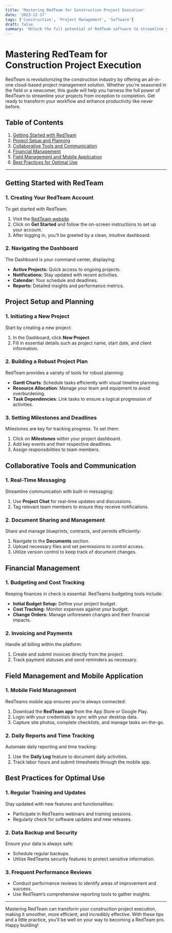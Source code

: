 ```yaml
---
title: 'Mastering RedTeam for Construction Project Execution'
date: '2023-12-17'
tags: ['Construction', 'Project Management', 'Software']
draft: false
summary: 'Unlock the full potential of RedTeam software to streamline your construction project execution from planning to completion.'
---
```


# Mastering RedTeam for Construction Project Execution

RedTeam is revolutionizing the construction industry by offering an all-in-one cloud-based project management solution. Whether you're seasoned in the field or a newcomer, this guide will help you harness the full power of RedTeam to streamline your projects from inception to completion. Get ready to transform your workflow and enhance productivity like never before.

## Table of Contents

1. [Getting Started with RedTeam](#getting-started)
2. [Project Setup and Planning](#project-setup)
3. [Collaborative Tools and Communication](#collaborative-tools)
4. [Financial Management](#financial-management)
5. [Field Management and Mobile Application](#field-management)
6. [Best Practices for Optimal Use](#best-practices)

---

## Getting Started with RedTeam

### 1. Creating Your RedTeam Account

To get started with RedTeam:

1. Visit the [RedTeam website](https://www.redteam.com).
2. Click on **Get Started** and follow the on-screen instructions to set up your account.
3. After logging in, you’ll be greeted by a clean, intuitive dashboard.

### 2. Navigating the Dashboard

The Dashboard is your command center, displaying:

- **Active Projects:** Quick access to ongoing projects.
- **Notifications:** Stay updated with recent activities.
- **Calendar:** Your schedule and deadlines.
- **Reports:** Detailed insights and performance metrics.

## Project Setup and Planning

### 1. Initiating a New Project

Start by creating a new project:

1. In the Dashboard, click **New Project**.
2. Fill in essential details such as project name, start date, and client information.

### 2. Building a Robust Project Plan

RedTeam provides a variety of tools for robust planning:

- **Gantt Charts**: Schedule tasks efficiently with visual timeline planning.
- **Resource Allocation**: Manage your team and equipment to avoid overburdening.
- **Task Dependencies**: Link tasks to ensure a logical progression of activities.

### 3. Setting Milestones and Deadlines

Milestones are key for tracking progress. To set them:

1. Click on **Milestones** within your project dashboard.
2. Add key events and their respective deadlines.
3. Assign responsibilities to team members.

## Collaborative Tools and Communication

### 1. Real-Time Messaging

Streamline communication with built-in messaging:

1. Use **Project Chat** for real-time updates and discussions.
2. Tag relevant team members to ensure they receive notifications.

### 2. Document Sharing and Management

Share and manage blueprints, contracts, and permits efficiently:

1. Navigate to the **Documents** section.
2. Upload necessary files and set permissions to control access.
3. Utilize version control to keep track of document changes.

## Financial Management

### 1. Budgeting and Cost Tracking

Keeping finances in check is essential. RedTeams budgeting tools include:

- **Initial Budget Setup:** Define your project budget.
- **Cost Tracking:** Monitor expenses against your budget.
- **Change Orders:** Manage unforeseen changes and their financial impacts.

### 2. Invoicing and Payments

Handle all billing within the platform:

1. Create and submit invoices directly from the project.
2. Track payment statuses and send reminders as necessary.

## Field Management and Mobile Application

### 1. Mobile Field Management

RedTeams mobile app ensures you're always connected:

1. Download the **RedTeam app** from the App Store or Google Play.
2. Login with your credentials to sync with your desktop data.
3. Capture site photos, complete checklists, and manage tasks on-the-go.

### 2. Daily Reports and Time Tracking

Automate daily reporting and time tracking:

1. Use the **Daily Log** feature to document daily activities.
2. Track labor hours and submit timesheets through the mobile app.

## Best Practices for Optimal Use

### 1. Regular Training and Updates

Stay updated with new features and functionalities:

- Participate in RedTeams webinars and training sessions.
- Regularly check for software updates and new releases.

### 2. Data Backup and Security

Ensure your data is always safe:

- Schedule regular backups.
- Utilize RedTeams security features to protect sensitive information.

### 3. Frequent Performance Reviews

- Conduct performance reviews to identify areas of improvement and success.
- Use RedTeam’s comprehensive reporting tools to gather insights.

---

Mastering RedTeam can transform your construction project execution, making it smoother, more efficient, and incredibly effective. With these tips and a little practice, you'll be well on your way to becoming a RedTeam pro. Happy building!